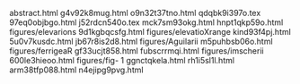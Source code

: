 abstract.html
g4v92k8mug.html
o9n32t37tno.html
qdqbk9i397o.tex
97eq0objbgo.html
j52rdcn540o.tex
mck7sm93okg.html
hnpt1qkp59o.html
figures/elevarions
9d1kgbqcsfg.html
figures/elevatioXrange
kind93f4pj.html
5u0v7kusdc.html
jb67r8is2d8.html
figures/Aguilarii
m5puhbsb06o.html
figures/ferrigeaR
gf33ucjt858.html
fubscrrmqi.html
figures/imscherii
600le3hieoo.html
figures/fig- 1
ggnctqkela.html
rh1i5sl1l.html
arm38tfp088.html
n4ejipg9pvg.html